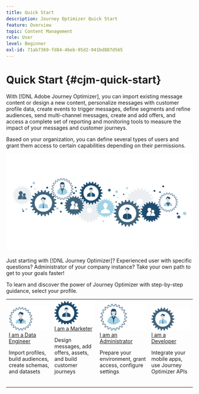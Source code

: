 ```yaml
---
title: Quick Start
description: Journey Optimizer Quick Start
feature: Overview
topic: Content Management
role: User
level: Beginner
exl-id: 71ab7369-fd84-46eb-95d2-941bd887d565
---
```

# Quick Start {#cjm-quick-start}

With [!DNL Adobe Journey Optimizer], you can import existing message content or design a new content, personalize messages with customer profile data, create events to trigger messages, define segments and refine audiences, send multi-channel messages, create and add offers, and access a complete set of reporting and monitoring tools to measure the impact of your messages and customer journeys.

Based on your organization, you can define several types of users and grant them access to certain capabilities depending on their permissions.

![](../using/assets/do-not-localize/AJO-users.jpeg) 

Just starting with [!DNL Journey Optimizer]? Experienced user with specific questions? Administrator of your company instance? Take your own path to get to your goals faster!

To learn and discover the power of Journey Optimizer with step-by-step guidance, select your profile.

<table>
<tr>
  <td valign="bottom">
    <a href="path/data-engineer.md">
      <img alt="Data Engineer" src="../using/assets/do-not-localize/user-1.jpeg"/>
    </a>
    <div>
    <a href="path/data-engineer.md">I am a Data Engineer</a>
     <p>Import profiles, build audiences, create schemas, and datasets
    <p>
    </div>
    <br>
  </td>
  <td valign="bottom">
      <a href="path/marketer.md">
       <img alt="Marketer" src="../using/assets/do-not-localize/user-3.jpeg" />
       </a>
    <div><a href="path/marketer.md">I am a Marketer</a>
     <p>Design messages, add offers, assets, and build customer journeys
    <p>
    </div>
    <br>
  </td>
  <td valign="bottom">
    <a href="path/administrator.md">
      <img alt="Administrator" src="../using/assets/do-not-localize/user-2.jpeg" />
    </a>
    <div>
    <a href="path/administrator.md">I am an Administrator</a>
     <p>Prepare your environment, grant access, configure settings
    <p>
    </div>
    <br>
  </td>
    <td valign="bottom">
    <a href="path/developer.md">
      <img alt="Developer" src="../using/assets/do-not-localize/user-4.jpeg" />
    </a>
    <div>
    <a href="path/developer.md">I am a Developer</a>
     <p>Integrate your mobile apps, use Journey Optimizer APIs
    <p>
    </div>
    <br>
  </td>
</tr>
</table>


